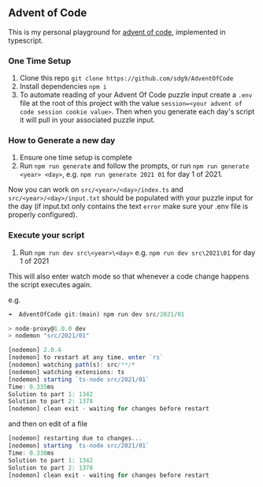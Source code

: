## Advent of Code

This is my personal playground for [advent of code](https://adventofcode.com/), implemented in typescript.

### One Time Setup

1. Clone this repo `git clone https://github.com/sdg9/AdventOfCode`
2. Install dependencies `npm i`
3. To automate reading of your Advent Of Code puzzle input create a `.env` file at the root of this project with the value `session=<your advent of code session cookie value>`. Then when you generate each day's script it will pull in your associated puzzle input.

### How to Generate a new day

1. Ensure one time setup is complete
2. Run `npm run generate` and follow the prompts, or run `npm run generate <year> <day>`, e.g. `npm run generate 2021 01` for day 1 of 2021.

Now you can work on `src/<year>/<day>/index.ts` and `src/<year>/<day>/input.txt` should be populated with your puzzle input for the day (if input.txt only contains the text `error` make sure your .env file is properly configured).

### Execute your script

1. Run `npm run dev src\<year>\<day>` e.g. `npm run dev src\2021\01` for day 1 of 2021

This will also enter watch mode so that whenever a code change happens the script executes again.

e.g.

```typescript
➜  AdventOfCode git:(main) npm run dev src/2021/01

> node-proxy@1.0.0 dev
> nodemon "src/2021/01"

[nodemon] 2.0.4
[nodemon] to restart at any time, enter `rs`
[nodemon] watching path(s): src/**/*
[nodemon] watching extensions: ts
[nodemon] starting `ts-node src/2021/01`
Time: 0.335ms
Solution to part 1: 1342
Solution to part 2: 1378
[nodemon] clean exit - waiting for changes before restart
```

and then on edit of a file

```typescript
[nodemon] restarting due to changes...
[nodemon] starting `ts-node src/2021/01`
Time: 0.338ms
Solution to part 1: 1342
Solution to part 2: 1378
[nodemon] clean exit - waiting for changes before restart
```
